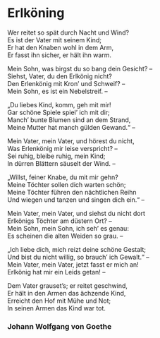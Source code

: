 # Erlköning 
Wer reitet so spät durch Nacht und Wind?  
Es ist der Vater mit seinem Kind;  
Er hat den Knaben wohl in dem Arm,  
Er fasst ihn sicher, er hält ihn warm.  

Mein Sohn, was birgst du so bang dein Gesicht? –  
Siehst, Vater, du den Erlkönig nicht?  
Den Erlenkönig mit Kron’ und Schweif? –  
Mein Sohn, es ist ein Nebelstreif. –   

„Du liebes Kind, komm, geh mit mir!   
Gar schöne Spiele spiel’ ich mit dir;   
Manch’ bunte Blumen sind an dem Strand,   
Meine Mutter hat manch gülden Gewand.“ –    

Mein Vater, mein Vater, und hörest du nicht,  
Was Erlenkönig mir leise verspricht? –  
Sei ruhig, bleibe ruhig, mein Kind;  
In dürren Blättern säuselt der Wind. –  

„Willst, feiner Knabe, du mit mir gehn?   
Meine Töchter sollen dich warten schön;  
Meine Töchter führen den nächtlichen Reihn  
Und wiegen und tanzen und singen dich ein.“ –  

Mein Vater, mein Vater, und siehst du nicht dort  
Erlkönigs Töchter am düstern Ort? –  
Mein Sohn, mein Sohn, ich seh’ es genau:  
Es scheinen die alten Weiden so grau. –  

„Ich liebe dich, mich reizt deine schöne Gestalt;  
Und bist du nicht willig, so brauch’ ich Gewalt.“ –  
Mein Vater, mein Vater, jetzt fasst er mich an!  
Erlkönig hat mir ein Leids getan! –  

Dem Vater grauset’s; er reitet geschwind,  
Er hält in den Armen das ächzende Kind,  
Erreicht den Hof mit Mühe und Not;  
In seinen Armen das Kind war tot.  


### Johann Wolfgang von Goethe
